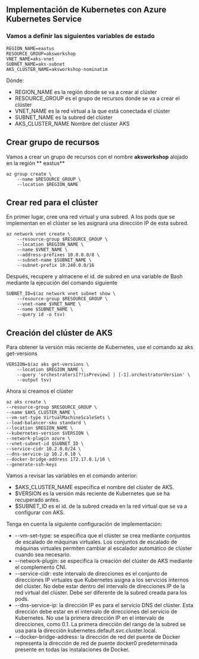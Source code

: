 ## Implementación de Kubernetes con Azure Kubernetes Service
### Vamos a definir las siguientes variables de estado
````
REGION_NAME=eastus
RESOURCE_GROUP=aksworkshop
VNET_NAME=aks-vnet
SUBNET_NAME=aks-subnet
AKS_CLUSTER_NAME=aksworkshop-nominatim
````
Dónde:
-	REGION_NAME es la región donde se va a crear al clúster
-	RESOURCE_GROUP es el grupo de recursos donde se va a crear el clúster
-	VNET_NAME es la red virtual a la que está conectada el clúster
-	SUBNET_NAME  es la subred del clúster 
-	AKS_CLUSTER_NAME Nombre del clúster AKS 
## Crear grupo de recursos 
Vamos a crear un grupo de recursos con el nombre **aksworkshop** alojado en la región  ** eastus**
````
az group create \
    --name $RESOURCE_GROUP \
    --location $REGION_NAME
````
## Crear red para el clúster
En primer lugar, cree una red virtual y una subred. A los pods que se implementan en el clúster se les asignará una dirección IP de esta subred.
````
az network vnet create \
    --resource-group $RESOURCE_GROUP \
    --location $REGION_NAME \
    --name $VNET_NAME \
    --address-prefixes 10.0.0.0/8 \
    --subnet-name $SUBNET_NAME \
    --subnet-prefix 10.240.0.0/16
```` 
Después, recupere y almacene el id. de subred en una variable de Bash mediante la ejecución del comando siguiente
````
SUBNET_ID=$(az network vnet subnet show \
    --resource-group $RESOURCE_GROUP \
    --vnet-name $VNET_NAME \
    --name $SUBNET_NAME \
    --query id -o tsv)
````
## Creación del clúster de AKS
Para obtener la versión más reciente de Kubernetes, use el comando az aks get-versions
````
VERSION=$(az aks get-versions \
    --location $REGION_NAME \
    --query 'orchestrators[?!isPreview] | [-1].orchestratorVersion' \
    --output tsv)
````
Ahora si creamos el clúster 
````
az aks create \
--resource-group $RESOURCE_GROUP \
--name $AKS_CLUSTER_NAME \
--vm-set-type VirtualMachineScaleSets \
--load-balancer-sku standard \
--location $REGION_NAME \
--kubernetes-version $VERSION \
--network-plugin azure \
--vnet-subnet-id $SUBNET_ID \
--service-cidr 10.2.0.0/24 \
--dns-service-ip 10.2.0.10 \
--docker-bridge-address 172.17.0.1/16 \
--generate-ssh-keys
````
Vamos a revisar las variables en el comando anterior:
-	$AKS_CLUSTER_NAME especifica el nombre del clúster de AKS.
-	$VERSION es la versión más reciente de Kubernetes que se ha recuperado antes.
-	$SUBNET_ID es el id. de la subred creada en la red virtual que se va a configurar con AKS.

Tenga en cuenta la siguiente configuración de implementación:

-	--vm-set-type: se especifica que el clúster se crea mediante conjuntos de escalado de máquinas virtuales. Los conjuntos de escalado de máquinas virtuales permiten cambiar al escalador automático de clúster cuando sea necesario.
-	--network-plugin: se especifica la creación del clúster de AKS mediante el complemento CNI.
-	--service-cidr: este intervalo de direcciones es el conjunto de direcciones IP virtuales que Kubernetes asigna a los servicios internos del clúster. No debe estar dentro del intervalo de direcciones IP de la red virtual del clúster. Debe ser diferente de la subred creada para los pods.
-	--dns-service-ip: la dirección IP es para el servicio DNS del clúster. Esta dirección debe estar en el intervalo de direcciones del servicio de Kubernetes. No use la primera dirección IP en el intervalo de direcciones, como 0.1. La primera dirección del rango de la subred se usa para la dirección kubernetes.default.svc.cluster.local.
-	--docker-bridge-address: la dirección de red del puente de Docker representa la dirección de red de puente docker0 predeterminada presente en todas las instalaciones de Docker. 


